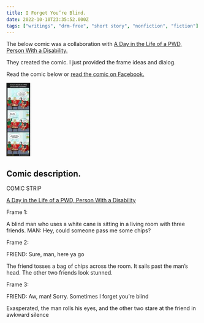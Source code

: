 ```yaml
---
title: I Forget You’re Blind.
date: 2022-10-10T23:35:52.000Z
tags: ["writings", "drm-free", "short story", "nonfiction", "fiction"]
---
```


The below comic was a collaboration with [A Day in the Life of a PWD, Person With a Disability.](https://www.facebook.com/ADayintheLifeofaPWD?__cft__[0]=AZU0QuutWPYhyz1hsynMFHV3ww2lRhdqG7hETPSkaG-xbT1V_bXgHW3MFy7SxziX0-q6CFiWweeyuS0TSi_5j8VPHhq2Li0vv1NDL92FJlH8byE83FdijzxxOlQcWrkmory_g43A9qnE0-A1mPfMlGpELqyFhBPrt9vo22RwOs9H2PDFtVlAAqjb_uIgrrrHslI&__tn__=-UC%2CP-R)

They created the comic. I just provided the frame ideas and dialog.

Read the comic below or [read the comic on Facebook.](https://www.facebook.com/photo/?fbid=479531937552074&set=a.466461358859132&__cft__[0]=AZX9JIbwRWgOMECQA4dYle54VxtYZWueCX9hiPC6V8p_gVlsr_RVBKVL_DEFNh5QuXvcIte5Q8aBTeMFBig1t3XadJo4IY2v4UAOKRv13CpfdM8Bnet3asj4huZC_SfrATEFu3brBDVhbzRc6QcNRYU6&__tn__=EH-R)

[![COMIC STRIP. Frame 1. A blind man who uses a white cane is sitting in a living room with three friends. MAN: Hey, could someone pass me some chips? Frame 2. FRIEND, Sure, man, here ya go! The friend tosses a bag of chips across the room. It sails past the man's head. The other two friends look stunned. Frame 3. FRIEND, Aw, man! Sorry. Sometimes I forget you're blind. Exasperated, the man rolls his eyes, and the other two stare at the friend in awkward silence.](/img/blind-man-chips-comic-small.jpeg)](/img/blind-man-chips-comic.jpeg)

## Comic description.

COMIC STRIP

[A Day in the Life of a PWD, Person With a Disability](https://www.facebook.com/ADayintheLifeofaPWD?__cft__[0]=AZU0QuutWPYhyz1hsynMFHV3ww2lRhdqG7hETPSkaG-xbT1V_bXgHW3MFy7SxziX0-q6CFiWweeyuS0TSi_5j8VPHhq2Li0vv1NDL92FJlH8byE83FdijzxxOlQcWrkmory_g43A9qnE0-A1mPfMlGpELqyFhBPrt9vo22RwOs9H2PDFtVlAAqjb_uIgrrrHslI&__tn__=-UC%2CP-R)

Frame 1:

A blind man who uses a white cane is sitting in a living room with three friends. MAN: Hey, could someone pass me some chips?

Frame 2:

FRIEND: Sure, man, here ya go

The friend tosses a bag of chips across the room. It sails past the man’s head. The other two friends look stunned.

Frame 3:

FRIEND: Aw, man! Sorry. Sometimes I forget you’re blind

Exasperated, the man rolls his eyes, and the other two stare at the friend in awkward silence
